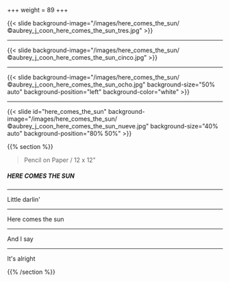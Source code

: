 +++
weight = 89
+++


{{< slide background-image="/images/here_comes_the_sun/©aubrey_j_coon_here_comes_the_sun_tres.jpg" >}}

---

{{< slide background-image="/images/here_comes_the_sun/©aubrey_j_coon_here_comes_the_sun_cinco.jpg" >}}


---

{{< slide background-image="/images/here_comes_the_sun/©aubrey_j_coon_here_comes_the_sun_ocho.jpg" background-size="50% auto" background-position="left" background-color="white" >}}

---

{{< slide id="here_comes_the_sun" background-image="/images/here_comes_the_sun/©aubrey_j_coon_here_comes_the_sun_nueve.jpg" background-size="40% auto" background-position="80% 50%" >}}

{{% section %}}

> Pencil on Paper / 12 x 12"

##### HERE COMES THE SUN

---

Little darlin'

---

Here comes the sun

---

And I say

---

It's alright

{{% /section %}}